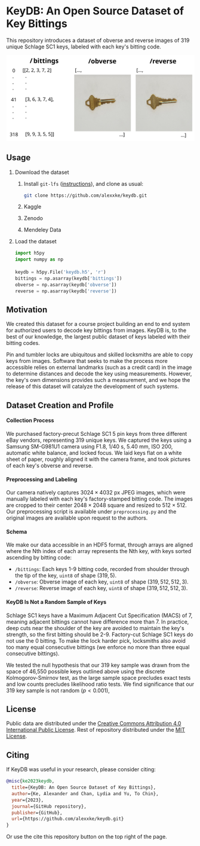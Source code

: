 # KeyDB: An Open Source Dataset of Key Bittings

This repository introduces a dataset of obverse and reverse images of 319 unique Schlage SC1 keys, labeled with each key's bitting code.

![schema](schema.svg)



## Usage

1. Download the dataset

   1. Install `git-lfs` ([instructions](https://github.com/git-lfs/git-lfs/wiki/Installation)), and clone as usual:

      ```bash
      git clone https://github.com/alexxke/keydb.git
      ```

   2. Kaggle

   3. Zenodo

   4. Mendeley Data

2. Load the dataset

   ```python
   import h5py
   import numpy as np
   
   keydb = h5py.File('keydb.h5', 'r')
   bittings = np.asarray(keydb['bittings'])
   obverse = np.asarray(keydb['obverse'])
   reverse = np.asarray(keydb['reverse'])
   ```



## Motivation

We created this dataset for a course project building an end to end system for authorized users to decode key bittings from images. KeyDB is, to the best of our knowledge, the largest public dataset of keys labeled with their bitting codes.

Pin and tumbler locks are ubiquitous and skilled locksmiths are able to copy keys from images. Software that seeks to make the process more accessible relies on external landmarks (such as a credit card) in the image to determine distances and decode the key using measurements. However, the key's own dimensions provides such a measurement, and we hope the release of this dataset will catalyze the development of such systems.



## Dataset Creation and Profile

#### Collection Process

We purchased factory-precut Schlage SC1 5 pin keys from three different eBay vendors, representing 319 unique keys. We captured the keys using a Samsung SM-G981U1 camera using F1.8, 1/40 s, 5.40 mm, ISO 200, automatic white balance, and locked focus. We laid keys flat on a white sheet of paper, roughly aligned it with the camera frame, and took pictures of each key's obverse and reverse.

#### Preprocessing and Labeling

Our camera natively captures $3024 \times 4032$ px JPEG images, which were manually labeled with each key's factory-stamped bitting code. The images are cropped to their center $2048 \times 2048$ square and resized to $512 \times 512$. Our preprocessing script is available under `preprocessing.py` and the original images are available upon request to the authors.

#### Schema

We make our data accessible in an HDF5 format, through arrays are aligned where the Nth index of each array represents the Nth key, with keys sorted ascending by bitting code:

- `/bittings`: Each keys 1-9 bitting code, recorded from shoulder through the tip of the key, `uint8` of shape $(319, 5)$.
- `/obverse`: Obverse image of each key, `uint8` of shape $(319, 512, 512, 3)$.
- `/reverse`: Reverse image of each key, `uint8` of shape $(319, 512, 512, 3)$.

#### KeyDB Is Not a Random Sample of Keys

Schlage SC1 keys have a Maximum Adjacent Cut Specification (MACS) of 7, meaning adjacent bittings cannot have difference more than 7. In practice, deep cuts near the shoulder of the key are avoided to maintain the key's strength, so the first bitting should be 2-9. Factory-cut Schlage SC1 keys do not use the 0 bitting. To make the lock harder pick, locksmiths also avoid too many equal consecutive bittings (we enforce no more than three equal consecutive bittings).

We tested the null hypothesis that our 319 key sample was drawn from the space of 46,550 possible keys outlined above using the discrete Kolmogorov-Smirnov test, as the large sample space precludes exact tests and low counts precludes likelihood ratio tests. We find significance that our 319 key sample is not random ($p < 0.001$), 



## License

Public data are distributed under the [Creative Commons Attribution 4.0 International Public License](https://creativecommons.org/licenses/by/4.0/). Rest of repository distributed under the [MIT License](https://opensource.org/license/mit/).



## Citing

If KeyDB was useful in your research, please consider citing:

```bibtex
@misc{ke2023keydb,
  title={KeyDB: An Open Source Dataset of Key Bittings},
  author={Ke, Alexander and Chan, Lydia and Yu, To Chin},
  year={2023},
  journal={GitHub repository},
  publisher={GitHub},
  url={https://github.com/alexxke/keydb.git}
}
```

Or use the cite this repository button on the top right of the page.
